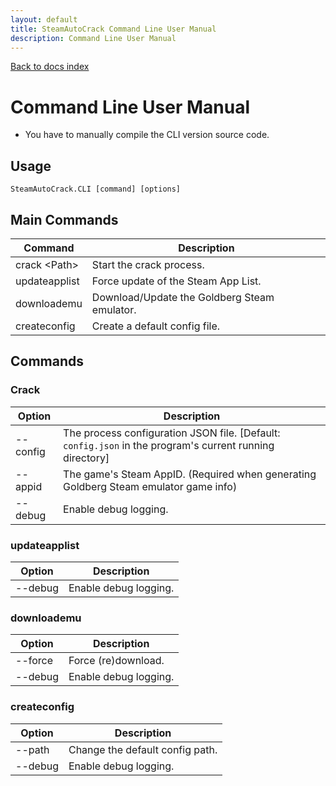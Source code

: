 ```yaml
---
layout: default
title: SteamAutoCrack Command Line User Manual
description: Command Line User Manual
---
```


<a href="/docs/" class="btn btn-primary">Back to docs index</a>

# Command Line User Manual  

* You have to manually compile the CLI version source code.

## Usage

`SteamAutoCrack.CLI [command] [options]`

## Main Commands

Command        | Description
-------------- | --------------
crack \<Path>  | Start the crack process.
updateapplist  | Force update of the Steam App List.
downloademu    | Download/Update the Goldberg Steam emulator.
createconfig   | Create a default config file.

## Commands

### Crack

Option         | Description  
-------------- | --------------
--config <config>  | The process configuration JSON file. [Default: `config.json` in the program's current running directory]  
--appid <appid>    | The game's Steam AppID. (Required when generating Goldberg Steam emulator game info)  
--debug            | Enable debug logging.  

### updateapplist

Option  | Description
------- | --------------
--debug | Enable debug logging.

### downloademu

Option   | Description
-------- | --------------
--force  | Force (re)download.
--debug  | Enable debug logging.

### createconfig

Option        | Description
------------- | ------------------------------
--path <path> | Change the default config path.
--debug       | Enable debug logging.